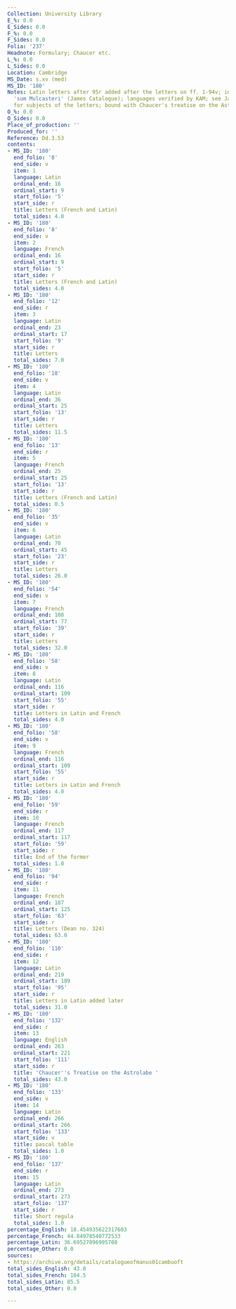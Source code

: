 ```yaml
---
Collection: University Library
E_%: 0.0
E_Sides: 0.0
F_%: 0.0
F_Sides: 0.0
Folia: '237'
Headnote: Formulary; Chaucer etc.
L_%: 0.0
L_Sides: 0.0
Location: Cambridge
MS_Date: s.xv (med)
MS_ID: '180'
Notes: Latin letters after 95r added after the letters on ff. 1-94v; inside cover
  'sum Mulcasteri' (James Catalogue); languages verified by KAM; see James catalogue
  for subjects of the letters; bound with Chaucer's treatise on the Astrolabe
O_%: 0.0
O_Sides: 0.0
Place_of_production: ''
Produced_for: ''
Reference: Dd.3.53
contents:
- MS_ID: '180'
  end_folio: '8'
  end_side: v
  item: 1
  language: Latin
  ordinal_end: 16
  ordinal_start: 9
  start_folio: '5'
  start_side: r
  title: Letters (French and Latin)
  total_sides: 4.0
- MS_ID: '180'
  end_folio: '8'
  end_side: v
  item: 2
  language: French
  ordinal_end: 16
  ordinal_start: 9
  start_folio: '5'
  start_side: r
  title: Letters (French and Latin)
  total_sides: 4.0
- MS_ID: '180'
  end_folio: '12'
  end_side: r
  item: 3
  language: Latin
  ordinal_end: 23
  ordinal_start: 17
  start_folio: '9'
  start_side: r
  title: Letters
  total_sides: 7.0
- MS_ID: '180'
  end_folio: '18'
  end_side: v
  item: 4
  language: Latin
  ordinal_end: 36
  ordinal_start: 25
  start_folio: '13'
  start_side: r
  title: Letters
  total_sides: 11.5
- MS_ID: '180'
  end_folio: '13'
  end_side: r
  item: 5
  language: French
  ordinal_end: 25
  ordinal_start: 25
  start_folio: '13'
  start_side: r
  title: Letters (French and Latin)
  total_sides: 0.5
- MS_ID: '180'
  end_folio: '35'
  end_side: v
  item: 6
  language: Latin
  ordinal_end: 70
  ordinal_start: 45
  start_folio: '23'
  start_side: r
  title: Letters
  total_sides: 26.0
- MS_ID: '180'
  end_folio: '54'
  end_side: v
  item: 7
  language: French
  ordinal_end: 108
  ordinal_start: 77
  start_folio: '39'
  start_side: r
  title: Letters
  total_sides: 32.0
- MS_ID: '180'
  end_folio: '58'
  end_side: v
  item: 8
  language: Latin
  ordinal_end: 116
  ordinal_start: 109
  start_folio: '55'
  start_side: r
  title: Letters in Latin and French
  total_sides: 4.0
- MS_ID: '180'
  end_folio: '58'
  end_side: v
  item: 9
  language: French
  ordinal_end: 116
  ordinal_start: 109
  start_folio: '55'
  start_side: r
  title: Letters in Latin and French
  total_sides: 4.0
- MS_ID: '180'
  end_folio: '59'
  end_side: r
  item: 10
  language: French
  ordinal_end: 117
  ordinal_start: 117
  start_folio: '59'
  start_side: r
  title: End of the former
  total_sides: 1.0
- MS_ID: '180'
  end_folio: '94'
  end_side: r
  item: 11
  language: French
  ordinal_end: 187
  ordinal_start: 125
  start_folio: '63'
  start_side: r
  title: Letters (Dean no. 324)
  total_sides: 63.0
- MS_ID: '180'
  end_folio: '110'
  end_side: r
  item: 12
  language: Latin
  ordinal_end: 219
  ordinal_start: 189
  start_folio: '95'
  start_side: r
  title: Letters in Latin added later
  total_sides: 31.0
- MS_ID: '180'
  end_folio: '132'
  end_side: r
  item: 13
  language: English
  ordinal_end: 263
  ordinal_start: 221
  start_folio: '111'
  start_side: r
  title: 'Chaucer''s Treatise on the Astrolabe '
  total_sides: 43.0
- MS_ID: '180'
  end_folio: '133'
  end_side: v
  item: 14
  language: Latin
  ordinal_end: 266
  ordinal_start: 266
  start_folio: '133'
  start_side: v
  title: pascal table
  total_sides: 1.0
- MS_ID: '180'
  end_folio: '137'
  end_side: r
  item: 15
  language: Latin
  ordinal_end: 273
  ordinal_start: 273
  start_folio: '137'
  start_side: r
  title: Short regula
  total_sides: 1.0
percentage_English: 18.454935622317603
percentage_French: 44.84978540772533
percentage_Latin: 36.69527896995708
percentage_Other: 0.0
sources:
- https://archive.org/details/catalogueofmanus01cambuoft
total_sides_English: 43.0
total_sides_French: 104.5
total_sides_Latin: 85.5
total_sides_Other: 0.0

---
```

